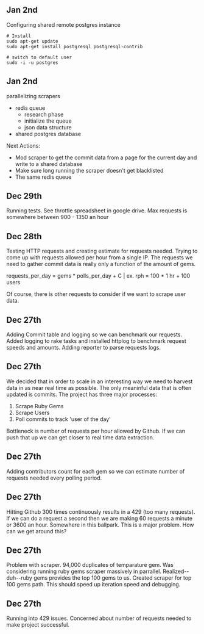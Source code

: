 ## Jan 2nd
Configuring shared remote postgres instance

```
# Install
sudo apt-get update
sudo apt-get install postgresql postgresql-contrib

# switch to default user
sudo -i -u postgres
```

## Jan 2nd
parallelizing scrapers
- redis queue
  - research phase
  - initialize the queue
  - json data structure
- shared postgres database

Next Actions:
- Mod scraper to get the commit data from a page for the current day and write to a shared database
- Make sure long running the scraper doesn't get blacklisted
- The same redis queue

## Dec 29th
Running tests. See throttle spreadsheet in google drive. Max requests is somewhere between 900 - 1350 an hour

## Dec 28th
Testing HTTP requests and creating estimate for requests needed. Trying to come up with requests allowed per hour from a single IP. The requests we need to gather commit data is really only a function of the amount of gems.

requests_per_day = gems * polls_per_day + C | ex. rph = 100 * 1 hr + 100 users

Of course, there is other requests to consider if we want to scrape user data. 

## Dec 27th
Adding Commit table and logging so we can benchmark our requests. Added logging to rake tasks and installed httplog to benchmark request speeds and amounts. Adding reporter to parse requests logs.

## Dec 27th 
We decided that in order to scale in an interesting way we need to harvest data in as near real time as possible. The only meaninful data that is often updated is commits. The project has three major processes:
1. Scrape Ruby Gems
2. Scrape Users
3. Poll commits to track 'user of the day'

Bottleneck is number of requests per hour allowed by Github. If we can push that up we can get closer to real time data extraction.

## Dec 27th
Adding contributors count for each gem so we can estimate number of requests needed every polling period.

## Dec 27th
Hitting Github 300 times continuously results in a 429 (too many requests). If we can do a request a second then we are making 60 requests a minute or 3600 an hour. Somewhere in this ballpark. This is a major problem. How can we get around this?

## Dec 27th
Problem with scraper. 94,000 duplicates of temparature gem. Was considering running ruby gems scraper massively in parrallel. Realized--duh--ruby gems provides the top 100 gems to us. Created scraper for top 100 gems path. This should speed up iteration speed and debugging. 

## Dec 27th
Running into 429 issues. Concerned about number of requests needed to make project successful.